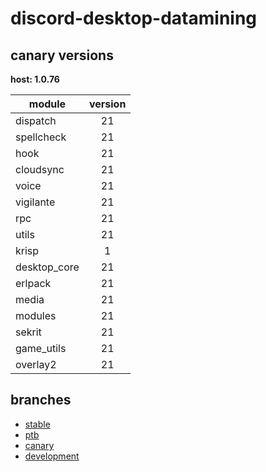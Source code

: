 # discord-desktop-datamining

## canary versions

**host: 1.0.76**

| module | version |
| ------ | :-----: |
| dispatch | 21 |
| spellcheck | 21 |
| hook | 21 |
| cloudsync | 21 |
| voice | 21 |
| vigilante | 21 |
| rpc | 21 |
| utils | 21 |
| krisp | 1 |
| desktop_core | 21 |
| erlpack | 21 |
| media | 21 |
| modules | 21 |
| sekrit | 21 |
| game_utils | 21 |
| overlay2 | 21 |

## branches

- [stable](https://github.com/OpenAsar/discord-desktop-datamining/tree/stable)
- [ptb](https://github.com/OpenAsar/discord-desktop-datamining/tree/ptb)
- [canary](https://github.com/OpenAsar/discord-desktop-datamining/tree/canary)
- [development](https://github.com/OpenAsar/discord-desktop-datamining/tree/development)
